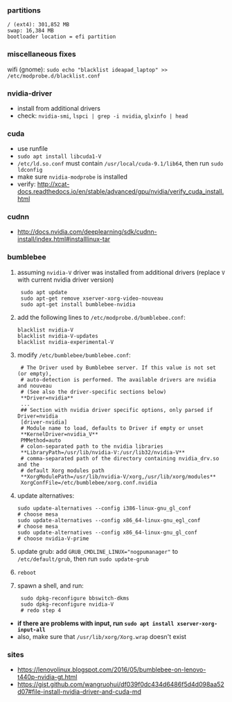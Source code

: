 ### partitions
	/ (ext4): 301,852 MB
	swap: 16,384 MB
	bootloader location = efi partition

### miscellaneous fixes
wifi (gnome): `sudo echo "blacklist ideapad_laptop" >> /etc/modprobe.d/blacklist.conf`

### nvidia-driver
- install from additional drivers
- check: `nvidia-smi`, `lspci | grep -i nvidia`, `glxinfo | head`

### cuda
- use runfile
- `sudo apt install libcuda1-V`
- `/etc/ld.so.conf` must contain `/usr/local/cuda-9.1/lib64`, then run `sudo ldconfig`
- make sure `nvidia-modprobe` is installed
- verify: http://xcat-docs.readthedocs.io/en/stable/advanced/gpu/nvidia/verify_cuda_install.html

### cudnn
- http://docs.nvidia.com/deeplearning/sdk/cudnn-install/index.html#installlinux-tar

### bumblebee
1. assuming `nvidia-V` driver was installed from additional drivers (replace `V` with current nvidia driver version)

	    sudo apt update
	    sudo apt-get remove xserver-xorg-video-nouveau
	    sudo apt-get install bumblebee-nvidia

 2. add the following lines to `/etc/modprobe.d/bumblebee.conf`:

        blacklist nvidia-V
	    blacklist nvidia-V-updates
	    blacklist nvidia-experimental-V

3. modify `/etc/bumblebee/bumblebee.conf`:

        # The Driver used by Bumblebee server. If this value is not set (or empty),
        # auto-detection is performed. The available drivers are nvidia and nouveau
        # (See also the driver-specific sections below)
        **Driver=nvidia**
        ...
        ## Section with nvidia driver specific options, only parsed if Driver=nvidia
        [driver-nvidia]
        # Module name to load, defaults to Driver if empty or unset
        **KernelDriver=nvidia_V**
        PMMethod=auto
        # colon-separated path to the nvidia libraries
        **LibraryPath=/usr/lib/nvidia-V:/usr/lib32/nvidia-V**
        # comma-separated path of the directory containing nvidia_drv.so and the
        # default Xorg modules path
        **XorgModulePath=/usr/lib/nvidia-V/xorg,/usr/lib/xorg/modules**
        XorgConfFile=/etc/bumblebee/xorg.conf.nvidia

  4. update alternatives:

         sudo update-alternatives --config i386-linux-gnu_gl_conf
         # choose mesa
         sudo update-alternatives --config x86_64-linux-gnu_egl_conf
         # choose mesa
         sudo update-alternatives --config x86_64-linux-gnu_gl_conf
         # choose nvidia-V-prime

5. update grub: add `GRUB_CMDLINE_LINUX="nogpumanager"` to `/etc/default/grub`, then run `sudo update-grub`

6. `reboot`

7. spawn a shell, and run:

        sudo dpkg-reconfigure bbswitch-dkms
        sudo dpkg-reconfigure nvidia-V
        # redo step 4


- **if there are problems with input, run `sudo apt install xserver-xorg-input-all`**
- also, make sure that `/usr/lib/xorg/Xorg.wrap` doesn't exist

### sites
- https://lenovolinux.blogspot.com/2016/05/bumblebee-on-lenovo-t440p-nvidia-gt.html
- https://gist.github.com/wangruohui/df039f0dc434d6486f5d4d098aa52d07#file-install-nvidia-driver-and-cuda-md
